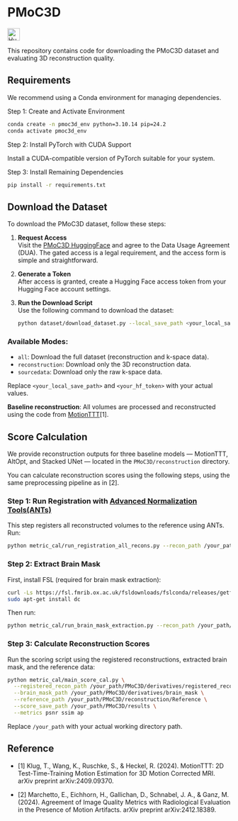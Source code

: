 # PMoC3D
<p align="left">
  <a href="https://huggingface.co/datasets/mli-lab/PMoC3D">
    <img
      src="https://img.shields.io/badge/Hugging%20Face-PMoC3D-FF9900?style=for-the-badge&logo=huggingface&logoColor=origin"
      alt="Hugging Face: PMoC3D"
      height="28"
    />
  </a>
</p>

This repository contains code for downloading the PMoC3D dataset and evaluating 3D reconstruction quality.

## Requirements
We recommend using a Conda environment for managing dependencies.

Step 1: Create and Activate Environment

```bash
conda create -n pmoc3d_env python=3.10.14 pip=24.2
conda activate pmoc3d_env
```

Step 2: Install PyTorch with CUDA Support

Install a CUDA-compatible version of PyTorch suitable for your system.

Step 3: Install Remaining Dependencies

```bash
pip install -r requirements.txt
```
## Download the Dataset

To download the PMoC3D dataset, follow these steps:

1. **Request Access**  
   Visit the [PMoC3D HuggingFace](https://huggingface.co/datasets/mli-lab/PMoC3D) and agree to the Data Usage Agreement (DUA). The gated access is a legal requirement, and the access form is simple and straightforward.

2. **Generate a Token**  
   After access is granted, create a Hugging Face access token from your Hugging Face account settings.

3. **Run the Download Script**  
   Use the following command to download the dataset:

   ```bash
   python dataset/download_dataset.py --local_save_path <your_local_save_path> --hugging_face_token <your_hf_token> --mode all
   ```

### Available Modes:
- `all`: Download the full dataset (reconstruction and k-space data).
- `reconstruction`: Download only the 3D reconstruction data.
- `sourcedata`: Download only the raw k-space data.

Replace `<your_local_save_path>` and `<your_hf_token>` with your actual values.

**Baseline reconstruction**: All volumes are processed and reconstructed using the code from [MotionTTT](https://github.com/MLI-lab/MRI_MotionTTT)[1].
## Score Calculation

We provide reconstruction outputs for three baseline models — MotionTTT, AltOpt, and Stacked UNet — located in the `PMoC3D/reconstruction` directory.

You can calculate reconstruction scores using the following steps, using the same preprocessing pipeline as in [2].

### Step 1: Run Registration with [Advanced Normalization Tools(ANTs)](https://github.com/ANTsX/ANTsPy?tab=readme-ov-file)

This step registers all reconstructed volumes to the reference using ANTs. Run:

```bash
python metric_cal/run_registration_all_recons.py --recon_path /your_path/PMoC3D/reconstruction --base_save_folder /your_path/PMoC3D/derivatives
```

### Step 2: Extract Brain Mask

First, install FSL (required for brain mask extraction):

```bash
curl -Ls https://fsl.fmrib.ox.ac.uk/fsldownloads/fslconda/releases/getfsl.sh | sh -s
sudo apt-get install dc
```

Then run:

```bash
python metric_cal/run_brain_mask_extraction.py --recon_path /your_path/PMoC3D/reconstruction --base_save_folder /your_path/PMoC3D/derivatives
```

### Step 3: Calculate Reconstruction Scores

Run the scoring script using the registered reconstructions, extracted brain mask, and the reference data:

```bash
python metric_cal/main_score_cal.py \
  --registered_recon_path /your_path/PMoC3D/derivatives/registered_recon \
  --brain_mask_path /your_path/PMoC3D/derivatives/brain_mask \
  --reference_path /your_path/PMoC3D/reconstruction/Reference \
  --score_save_path /your_path/PMoC3D/results \
  --metrics psnr ssim ap
```

Replace `/your_path` with your actual working directory path.

## Reference

- [1] Klug, T., Wang, K., Ruschke, S., & Heckel, R. (2024). MotionTTT: 2D Test-Time-Training Motion Estimation for 3D Motion Corrected MRI. arXiv preprint arXiv:2409.09370.

- [2] Marchetto, E., Eichhorn, H., Gallichan, D., Schnabel, J. A., & Ganz, M. (2024). Agreement of Image Quality Metrics with Radiological Evaluation in the Presence of Motion Artifacts. arXiv preprint arXiv:2412.18389.